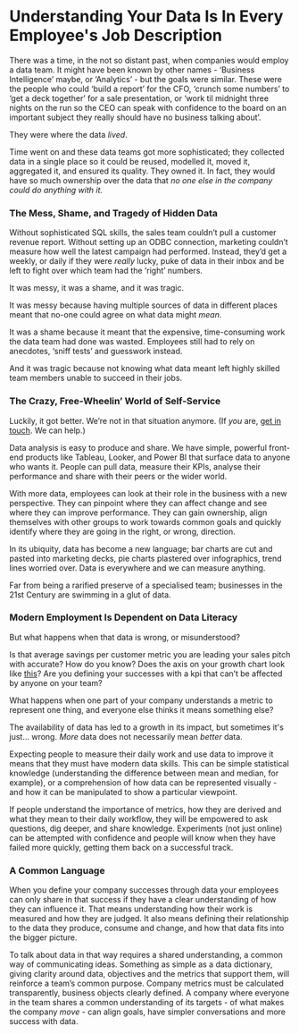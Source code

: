 # Understanding Your Data Is In Every Employee's Job Description

There was a time, in the not so distant past, when companies would employ a data team. It might have been known by other names - ‘Business Intelligence’ maybe, or  ‘Analytics’ - but the goals were similar. These were the people who could ‘build a report’ for the CFO, ‘crunch some numbers’ to ‘get a deck together’ for a sale presentation, or ‘work til midnight three nights on the run so the CEO can speak with confidence to the board on an important subject they really should have no business talking about’.

They were where the data _lived_.

Time went on and these data teams got more sophisticated;  they collected data in a single place so it could be reused, modelled it, moved it, aggregated it, and ensured its quality. They owned it. In fact, they would have so much ownership over the data that _no one else in the company could do anything with it._


### The Mess, Shame, and Tragedy of Hidden Data

Without sophisticated SQL skills, the sales team couldn’t pull a customer revenue report. Without setting up an ODBC connection, marketing couldn’t measure how well the latest campaign had performed. Instead, they’d get a weekly, or daily if they were _really_ lucky, puke of data in their inbox and be left to fight over which team had the ‘right’ numbers.

It was messy, it was a shame, and it was tragic.

It was messy because having multiple sources of data in different places meant that no-one could agree on what data might _mean_.

It was a shame because it meant that the expensive, time-consuming work the data team had done was wasted. Employees still had to rely on anecdotes, ‘sniff tests’ and guesswork instead.

And it was tragic because not knowing what data meant left highly skilled team members unable to succeed in their jobs.


### The Crazy, Free-Wheelin’ World of Self-Service

Luckily, it got better. We’re not in that situation anymore. (If _you_ are, [get in touch](https://backhand.tech). We can help.)

Data analysis is easy to produce and share. We have simple, powerful front-end products like Tableau, Looker, and Power BI that surface data to anyone who wants it. People can pull data, measure their KPIs, analyse their performance and share with their peers or the wider world.

With more data, employees can look at their role in the business with a new perspective. They can pinpoint where they can affect change and see where they can improve performance. They can gain ownership, align themselves with other groups to work towards common goals and quickly identify where they are going in the right, or wrong, direction.

In its ubiquity, data has become a new language; bar charts are cut and pasted into marketing decks, pie charts plastered over infographics, trend lines worried over. Data is everywhere and we can measure anything.

Far from being a rarified preserve of a specialised team; businesses in the 21st Century are swimming in a glut of data.


### Modern Employment Is Dependent on Data Literacy

But what happens when that data is wrong, or misunderstood?

Is that average savings per customer metric you are leading your sales pitch with accurate? How do you know? Does the axis on your growth chart look like [this](https://ftalphaville.ft.com/2020/05/18/1589795135000/When-axes-get-truly-evil/)? Are you defining your successes with a kpi that can’t be affected by anyone on your team?

What happens when one part of your company understands a metric to represent one thing, and everyone else thinks it means something else?

The availability of data has led to a growth in its impact, but sometimes it's just… wrong. _More_ data does not necessarily mean _better_ data.

Expecting people to measure their daily work and use data to improve it means that they must have modern data skills. This can be simple statistical knowledge (understanding the difference between mean and median, for example), or a comprehension of how data can be represented visually - and how it can be manipulated to show a particular viewpoint.

If people understand the importance of metrics, how they are derived and what they mean to their daily workflow, they will be empowered to ask questions, dig deeper, and share knowledge. Experiments (not just online) can be attempted with confidence and people will know when they have failed more quickly, getting them back on a successful track.


### A Common Language

When you define your company successes through data your employees can only share in that success if they have a clear understanding of how they can influence it. That means understanding how their work is measured and how they are judged. It also means defining their relationship to the data they produce, consume and change, and how that data fits into the bigger picture.

To talk about data in that way requires a shared understanding, a common way of communicating ideas. Something as simple as a data dictionary, giving clarity around data, objectives and the metrics that support them, will reinforce a team’s common purpose. Company metrics must be calculated transparently, business objects clearly defined. A company where everyone in the team shares a common understanding of its targets - of what makes the company _move_ - can align goals, have simpler conversations and more success with data.
